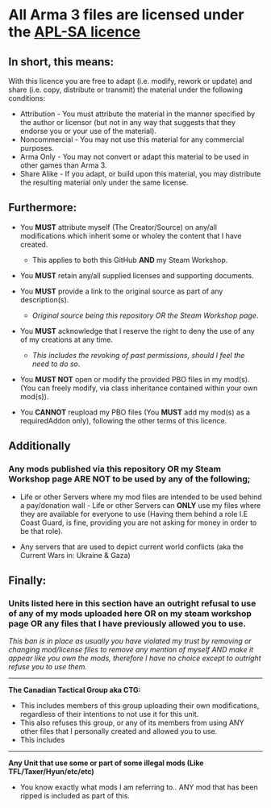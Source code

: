 # All Arma 3 files are licensed under the [APL-SA licence](https://www.bohemia.net/community/licenses/arma-public-license-share-alike)

## In short, this means:  

With this licence you are free to adapt (i.e. modify, rework or update) and share (i.e. copy, distribute or transmit) the material under the following conditions:

   - Attribution - You must attribute the material in the manner specified by the author or licensor (but not in any way that suggests that they endorse you or your use of the material).
   - Noncommercial - You may not use this material for any commercial purposes.
   - Arma Only - You may not convert or adapt this material to be used in other games than Arma 3. 
   - Share Alike - If you adapt, or build upon this material, you may distribute the resulting material only under the same license.

## Furthermore: 

- You **MUST** attribute myself (The Creator/Source) on any/all modifications which inherit some or wholey the content that I have created.
   - This applies to both this GitHub **AND** my Steam Workshop. 

- You **MUST** retain any/all supplied licenses and supporting documents. 

- You **MUST** provide a link to the original source as part of any description(s).
   - _Original source being this repository OR the Steam Workshop page_.

- You **MUST** acknowledge that I reserve the right to deny the use of any of my creations at any time.
   - _This includes the revoking of past permissions, should I feel the need to do so_.
     
- You **MUST NOT** open or modify the provided PBO files in my mod(s). (You can freely modify, via class inheritance contained within your own mod(s)).

- You **CANNOT** reupload my PBO files (You **MUST** add my mod(s) as a requiredAddon only), following the other terms of this licence. 

## Additionally

### Any mods published via this repository OR my Steam Workshop page **ARE NOT** to be used by any of the following;

   - Life or other Servers where my mod files are intended to be used behind a pay/donation wall - Life or other Servers can **ONLY** use my files where they are available for everyone to use (Having them behind a role I.E Coast Guard, is fine, providing you are not asking for money in order to be that role). 

   - Any servers that are used to depict current world conflicts (aka the Current Wars in: Ukraine & Gaza)


## Finally:

### Units listed here in this section have an outright refusal to use of any of my mods uploaded here **OR** on my steam workshop page **OR** any files that I have previously allowed you to use. 
_This ban is in place as usually you have violated my trust by removing or changing mod/license files to remove any mention of myself AND make it appear like you own the mods, therefore I have no choice except to outright refuse you to use them._

---------------
**The Canadian Tactical Group aka CTG:**

   - This includes members of this group uploading their own modifications, regardless of their intentions to not use it for this unit.
   - This also refuses this group, or any of its members from using ANY other files that I personally created and allowed you to use.
   - This includes 

---------------
**Any Unit that use some or part of some illegal mods (Like TFL/Taxer/Hyun/etc/etc)**
   - You know exactly  what mods I am referring to.. ANY mod that has been ripped is included as part of this. 
